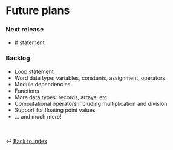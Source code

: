 # Future plans

### Next release
- If statement

### Backlog
- Loop statement
- Word data type: variables, constants, assignment, operators
- Module dependencies
- Functions
- More data types: records, arrays, etc
- Computational operators including multiplication and division
- Support for floating point values
- ... and much more!

<br /><br />
:leftwards_arrow_with_hook: [Back to index](../index.md)
